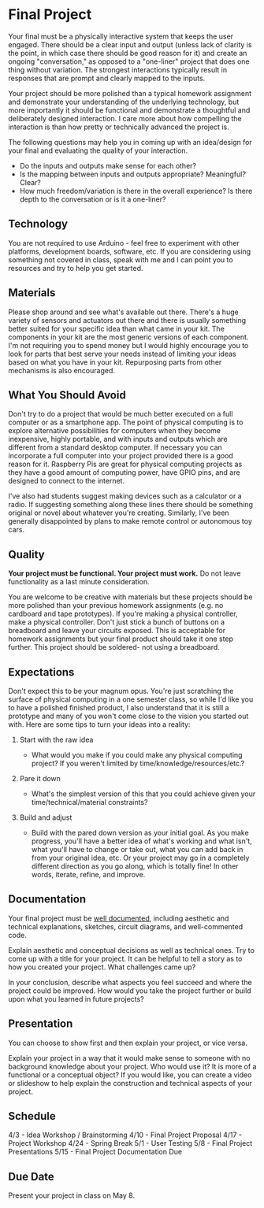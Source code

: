 
# Final Project

Your final must be a physically interactive system that keeps the user engaged. There should be a clear input and output (unless lack of clarity is the point, in which case there should be good reason for it) and create an ongoing "conversation," as opposed to a "one-liner" project that does one thing without variation. The strongest interactions typically result in responses that are prompt and clearly mapped to the inputs.

Your project should be more polished than a typical homework assignment and demonstrate your understanding of the underlying technology, but more importantly it should be functional and demonstrate a thoughtful and deliberately designed interaction. I care more about how compelling the interaction is than how pretty or technically advanced the project is.

The following questions may help you in coming up with an idea/design for your final and evaluating the quality of your interaction.

* Do the inputs and outputs make sense for each other?
* Is the mapping between inputs and outputs appropriate? Meaningful? Clear?
* How much freedom/variation is there in the overall experience? Is there depth to the conversation or is it a one-liner?

## Technology

You are not required to use Arduino - feel free to experiment with other platforms, development boards, software, etc. If you are considering using something not covered in class, speak with me and I can point you to resources and try to help you get started.

## Materials

Please shop around and see what's available out there. There's a huge variety of sensors and actuators out there and there is usually something better suited for your specific idea than what came in your kit. The components in your kit are the most generic versions of each component. I'm not requiring you to spend money but I would highly encourage you to look for parts that best serve your needs instead of limiting your ideas based on what you have in your kit. Repurposing parts from other mechanisms is also encouraged.

## What You Should Avoid

Don't try to do a project that would be much better executed on a full computer or as a smartphone app. The point of physical computing is to explore alternative possibilities for computers when they become inexpensive, highly portable, and with inputs and outputs which are different from a standard desktop computer. If necessary you can incorporate a full computer into your project provided there is a good reason for it. Raspberry Pis are great for physical computing projects as they have a good amount of computing power, have GPIO pins, and are designed to connect to the internet.

I've also had students suggest making devices such as a calculator or a radio. If suggesting something along these lines there should be something original or novel about whatever you're creating. Similarly, I've been generally disappointed by plans to make remote control or autonomous toy cars.

## Quality

**Your project must be functional. Your project must work.** Do not leave functionality as a last minute consideration.  

You are welcome to be creative with materials but these projects should be more polished than your previous homework assignments (e.g. no cardboard and tape prototypes). If you're making a physical controller, make a physical controller. Don't just stick a bunch of buttons on a breadboard and leave your circuits exposed. This is acceptable for homework assignments but your final product should take it one step further. This project should be soldered- not using a breadboard.

## Expectations

Don't expect this to be your magnum opus. You're just scratching the surface of physical computing in a one semester class, so while I'd like you to have a polished finished product, I also understand that it is still a prototype and many of you won't come close to the vision you started out with. Here are some tips to turn your ideas into a reality:

1. Start with the raw idea
   * What would you make if you could make any physical computing project? If you weren't limited by time/knowledge/resources/etc.?

2. Pare it down
   * What's the simplest version of this that you could achieve given your time/technical/material constraints?

3. Build and adjust
   * Build with the pared down version as your initial goal. As you make progress, you'll have a better idea of what's working and what isn't, what you'll have to change or take out, what you can add back in from your original idea, etc. Or your project may go in a completely different direction as you go along, which is totally fine! In other words, iterate, refine, and improve.

## Documentation

Your final project must be [well documented](https://github.com/andydoro/IMA767_MEDP349_Fall2018/wiki/Documentation-Guidelines), including aesthetic and technical explanations, sketches, circuit diagrams, and well-commented code.  

Explain aesthetic and conceptual decisions as well as technical ones. Try to come up with a title for your project. It can be helpful to tell a story as to how you created your project. What challenges came up? 

In your conclusion, describe what aspects you feel succeed and where the project could be improved. How would you take the project further or build upon what you learned in future projects?

## Presentation

You can choose to show first and then explain your project, or vice versa.  

Explain your project in a way that it would make sense to someone with no background knowledge about your project. Who would use it? It is more of a functional or a conceptual object? If you would like, you can create a video or slideshow to help explain the construction and technical aspects of your project. 



## Schedule

4/3 - Idea Workshop / Brainstorming
4/10 - Final Project Proposal
4/17 - Project Workshop
4/24 - Spring Break
5/1 - User Testing
5/8 - Final Project Presentations
5/15 - Final Project Documentation Due

## Due Date

Present your project in class on May 8.

